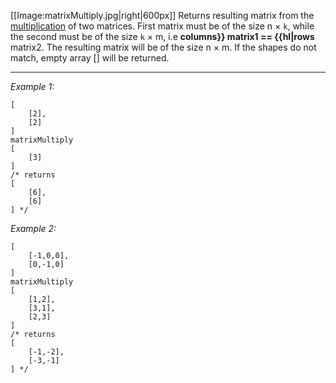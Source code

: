 [[Image:matrixMultiply.jpg|right|600px]]
Returns resulting matrix from the [multiplication](https://en.wikipedia.org/wiki/Matrix_multiplication) of two matrices. First matrix must be of the size n &times; `k`, while the second must be of the size `k` &times; m, i.e **columns}} matrix1 == {{hl|rows** matrix2. The resulting matrix will be of the size n &times; m. If the shapes do not match, empty array [] will be returned.


---
*Example 1:*
```sqf
[
	[2],
	[2]
] 
matrixMultiply 
[ 
	[3] 
]
/* returns 
[
	[6],
	[6]
] */
```

*Example 2:*
```sqf
[
	[-1,0,0],
	[0,-1,0]
] 
matrixMultiply 
[
	[1,2],
	[3,1],
	[2,3]
] 
/* returns 
[
	[-1,-2],
	[-3,-1]
] */
```